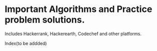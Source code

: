 # Important Algorithms and Practice problem solutions.  
Includes Hackerrank, Hackerearth, Codechef and other platforms.

Index(to be addded)
